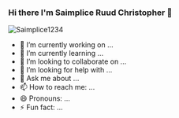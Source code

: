### Hi there I'm Saimplice Ruud Christopher 👋
<p><img src="https://komarev.com/ghpvc/?username=Saimplice1234&label=Profile%20views&color=0e75b6&style=flat" alt="Saimplice1234"/></p>

- 🔭 I’m currently working on ...
- 🌱 I’m currently learning ...
- 👯 I’m looking to collaborate on ...
- 🤔 I’m looking for help with ...
- 💬 Ask me about ...
- 📫 How to reach me: ...
- 😄 Pronouns: ...
- ⚡ Fun fact: ...
